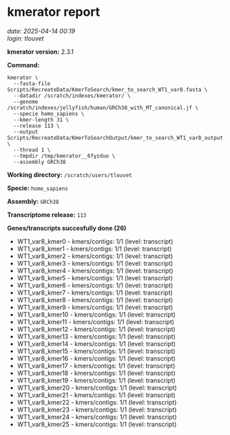 # kmerator report
*date: 2025-04-14 00:19*  
*login: tlouvet*

**kmerator version:** 2.3.1

**Command:**

```
kmerator \
  --fasta-file Scripts/RecreateData/KmerToSearch/kmer_to_search_WT1_var8.fasta \
  --datadir /scratch/indexes/kmerator/ \
  --genome /scratch/indexes/jellyfish/human/GRCh38_with_MT_canonical.jf \
  --specie homo_sapiens \
  --kmer-length 31 \
  --release 113 \
  --output Scripts/RecreateData/KmerToSearchOutput/kmer_to_search_WT1_var8_output \
  --thread 1 \
  --tmpdir /tmp/kmerator__6fyzduo \
  --assembly GRCh38
```

**Working directory:** `/scratch/users/tlouvet`

**Specie:** `homo_sapiens`

**Assembly:** `GRCh38`

**Transcriptome release:** `113`

**Genes/transcripts succesfully done (26)**

- WT1_var8_kmer0 - kmers/contigs: 1/1 (level: transcript)
- WT1_var8_kmer1 - kmers/contigs: 1/1 (level: transcript)
- WT1_var8_kmer2 - kmers/contigs: 1/1 (level: transcript)
- WT1_var8_kmer3 - kmers/contigs: 1/1 (level: transcript)
- WT1_var8_kmer4 - kmers/contigs: 1/1 (level: transcript)
- WT1_var8_kmer5 - kmers/contigs: 1/1 (level: transcript)
- WT1_var8_kmer6 - kmers/contigs: 1/1 (level: transcript)
- WT1_var8_kmer7 - kmers/contigs: 1/1 (level: transcript)
- WT1_var8_kmer8 - kmers/contigs: 1/1 (level: transcript)
- WT1_var8_kmer9 - kmers/contigs: 1/1 (level: transcript)
- WT1_var8_kmer10 - kmers/contigs: 1/1 (level: transcript)
- WT1_var8_kmer11 - kmers/contigs: 1/1 (level: transcript)
- WT1_var8_kmer12 - kmers/contigs: 1/1 (level: transcript)
- WT1_var8_kmer13 - kmers/contigs: 1/1 (level: transcript)
- WT1_var8_kmer14 - kmers/contigs: 1/1 (level: transcript)
- WT1_var8_kmer15 - kmers/contigs: 1/1 (level: transcript)
- WT1_var8_kmer16 - kmers/contigs: 1/1 (level: transcript)
- WT1_var8_kmer17 - kmers/contigs: 1/1 (level: transcript)
- WT1_var8_kmer18 - kmers/contigs: 1/1 (level: transcript)
- WT1_var8_kmer19 - kmers/contigs: 1/1 (level: transcript)
- WT1_var8_kmer20 - kmers/contigs: 1/1 (level: transcript)
- WT1_var8_kmer21 - kmers/contigs: 1/1 (level: transcript)
- WT1_var8_kmer22 - kmers/contigs: 1/1 (level: transcript)
- WT1_var8_kmer23 - kmers/contigs: 1/1 (level: transcript)
- WT1_var8_kmer24 - kmers/contigs: 1/1 (level: transcript)
- WT1_var8_kmer25 - kmers/contigs: 1/1 (level: transcript)
